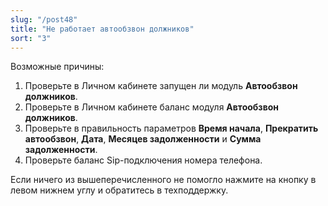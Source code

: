 ```yaml
---
slug: "/post48"
title: "Не работает автообзвон должников"
sort: "3"
---
```


Возможные причины:  
1. Проверьте в Личном кабинете запущен ли модуль **Автообзвон должников**.  
1. Проверьте в Личном кабинете баланс модуля **Автообзвон должников**.  
1. Проверьте в правильность параметров **Время начала**, **Прекратить автообзвон**, **Дата**, **Месяцев задолженности** и **Сумма задолженности**.  
1. Проверьте баланс Sip-подключения номера телефона.  

Если ничего из вышеперечисленного не помогло нажмите на кнопку в левом нижнем углу и обратитесь в техподдержку.